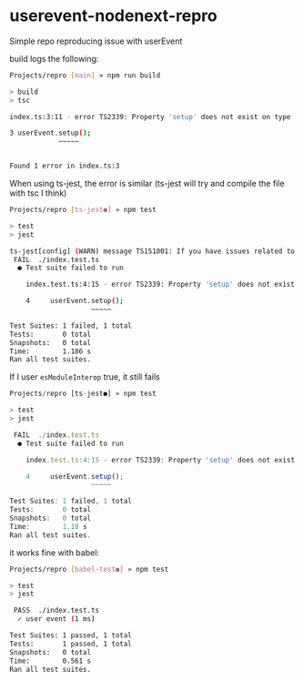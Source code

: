 # userevent-nodenext-repro
Simple repo reproducing issue with userEvent

build logs the following:

```sh
Projects/repro [main] » npm run build

> build
> tsc

index.ts:3:11 - error TS2339: Property 'setup' does not exist on type 'typeof import("${HOME}/Projects/repro/node_modules/@testing-library/user-event/dist/types/index")'.

3 userEvent.setup();
            ~~~~~


Found 1 error in index.ts:3
```

When using ts-jest, the error is similar (ts-jest will try and compile the file with tsc I think)

```sh
Projects/repro [ts-jest●] » npm test

> test
> jest

ts-jest[config] (WARN) message TS151001: If you have issues related to imports, you should consider setting `esModuleInterop` to `true` in your TypeScript configuration file (usually `tsconfig.json`). See https://blogs.msdn.microsoft.com/typescript/2018/01/31/announcing-typescript-2-7/#easier-ecmascript-module-interoperability for more information.
 FAIL  ./index.test.ts
  ● Test suite failed to run

    index.test.ts:4:15 - error TS2339: Property 'setup' does not exist on type 'typeof import("${HOME}/Projects/repro/node_modules/@testing-library/user-event/dist/types/index")'.

    4     userEvent.setup();
                    ~~~~~

Test Suites: 1 failed, 1 total
Tests:       0 total
Snapshots:   0 total
Time:        1.186 s
Ran all test suites.
```

If I user `esModuleInterop` true, it still fails

```jsx
Projects/repro [ts-jest●] » npm test            

> test
> jest

 FAIL  ./index.test.ts
  ● Test suite failed to run

    index.test.ts:4:15 - error TS2339: Property 'setup' does not exist on type 'typeof import("${HOME}/Projects/repro/node_modules/@testing-library/user-event/dist/types/index")'.

    4     userEvent.setup();
                    ~~~~~

Test Suites: 1 failed, 1 total
Tests:       0 total
Snapshots:   0 total
Time:        1.18 s
Ran all test suites.
```

it works fine with babel:

```sh
Projects/repro [babel-test●] » npm test

> test
> jest

 PASS  ./index.test.ts
  ✓ user event (1 ms)

Test Suites: 1 passed, 1 total
Tests:       1 passed, 1 total
Snapshots:   0 total
Time:        0.561 s
Ran all test suites.
```
